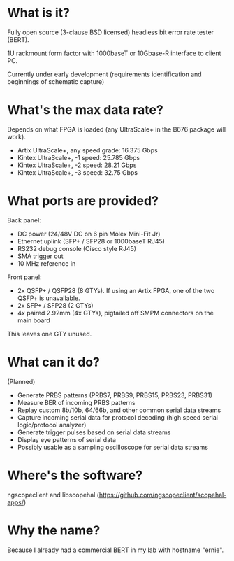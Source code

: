 # What is it?

Fully open source (3-clause BSD licensed) headless bit error rate tester (BERT).

1U rackmount form factor with 1000baseT or 10Gbase-R interface to client PC.

Currently under early development (requirements identification and beginnings of schematic capture)

# What's the max data rate?

Depends on what FPGA is loaded (any UltraScale+ in the B676 package will work).

* Artix UltraScale+, any speed grade: 16.375 Gbps
* Kintex UltraScale+, -1 speed: 25.785 Gbps
* Kintex UltraScale+, -2 speed: 28.21 Gbps
* Kintex UltraScale+, -3 speed: 32.75 Gbps

# What ports are provided?

Back panel:
* DC power (24/48V DC on 6 pin Molex Mini-Fit Jr)
* Ethernet uplink (SFP+ / SFP28 or 1000baseT RJ45)
* RS232 debug console (Cisco style RJ45)
* SMA trigger out
* 10 MHz reference in

Front panel:
* 2x QSFP+ / QSFP28 (8 GTYs). If using an Artix FPGA, one of the two QSFP+ is unavailable.
* 2x SFP+ / SFP28 (2 GTYs)
* 4x paired 2.92mm (4x GTYs), pigtailed off SMPM connectors on the main board

This leaves one GTY unused.

# What can it do?

(Planned)

* Generate PRBS patterns (PRBS7, PRBS9, PRBS15, PRBS23, PRBS31)
* Measure BER of incoming PRBS patterns
* Replay custom 8b/10b, 64/66b, and other common serial data streams
* Capture incoming serial data for protocol decoding (high speed serial logic/protocol analyzer)
* Generate trigger pulses based on serial data streams
* Display eye patterns of serial data
* Possibly usable as a sampling oscilloscope for serial data streams

# Where's the software?

ngscopeclient and libscopehal (https://github.com/ngscopeclient/scopehal-apps/)

# Why the name?

Because I already had a commercial BERT in my lab with hostname "ernie".
